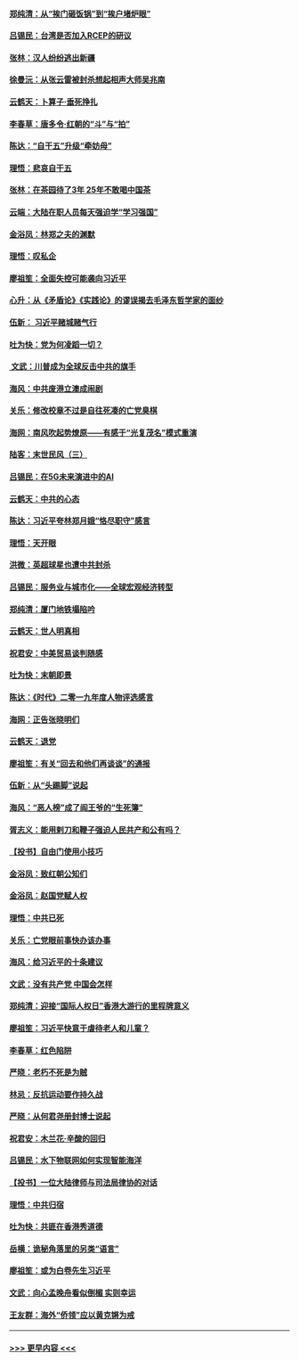 #### [郑纯清：从“挨门砸饭锅”到“挨户堵炉眼”](../pages/nsc993/n11744745.md?t=12251844) 
#### [吕锡民：台湾是否加入RCEP的研议](../pages/nsc993/n11744701.md?t=12251844) 
#### [张林：汉人纷纷逃出新疆](../pages/nsc993/n11743530.md?t=12251844) 
#### [徐曼沅：从张云雷被封杀想起相声大师吴兆南](../pages/nsc993/n11741816.md?t=12251844) 
#### [云鹤天：卜算子‧垂死挣扎](../pages/nsc993/n11739956.md?t=12251844) 
#### [李春草：唐多令‧红朝的“斗”与“拍”](../pages/nsc993/n11739830.md?t=12251844) 
#### [陈达：“自干五”升级“牵妨母”](../pages/nsc993/n11739724.md?t=12251844) 
#### [理悟：悲哀自干五](../pages/nsc993/n11739547.md?t=12251844) 
#### [张林：在茶园待了3年 25年不敢喝中国茶](../pages/nsc993/n11739240.md?t=12251844) 
#### [云端：大陆在职人员每天强迫学“学习强国”](../pages/nsc993/n11738735.md?t=12251844) 
#### [金浴凤：林郑之夫的渊默](../pages/nsc993/n11737735.md?t=12251844) 
#### [理悟：叹私企](../pages/nsc993/n11737715.md?t=12251844) 
#### [廖祖笙：全面失控可能袭向习近平](../pages/nsc993/n11737704.md?t=12251844) 
#### [心升：从《矛盾论》《实践论》的谬误揭去毛泽东哲学家的面纱](../pages/nsc993/n11736962.md?t=12251844) 
#### [伍新： 习近平赌城赌气行](../pages/nsc993/n11736929.md?t=12251844) 
#### [吐为快：党为何凌蹈一切？](../pages/nsc993/n11736915.md?t=12251844) 
#### [ 文武：川普成为全球反击中共的旗手](../pages/nsc993/n11736882.md?t=12251844) 
#### [海风：中共废港立澳成闹剧](../pages/nsc993/n11735857.md?t=12251844) 
#### [关乐：修改校章不过是自往死凑的亡党臭棋](../pages/nsc993/n11735097.md?t=12251844) 
#### [海网：南风吹起势燎原——有感于“光复茂名”模式重演](../pages/nsc993/n11732308.md?t=12251844) 
#### [陆客：末世民风（三）](../pages/nsc993/n11732211.md?t=12251844) 
#### [吕锡民：在5G未来演进中的AI](../pages/nsc993/n11730010.md?t=12251844) 
#### [云鹤天：中共的心态](../pages/nsc993/n11729906.md?t=12251844) 
#### [陈达：习近平夸林郑月娥“恪尽职守”感言](../pages/nsc993/n11729881.md?t=12251844) 
#### [理悟：天开眼](../pages/nsc993/n11729699.md?t=12251844) 
#### [洪微：英超球星也遭中共封杀](../pages/nsc993/n11727243.md?t=12251844) 
#### [吕锡民：服务业与城市化——全球宏观经济转型](../pages/nsc993/n11725845.md?t=12251844) 
#### [郑纯清：厦门地铁塌陷吟](../pages/nsc993/n11725813.md?t=12251844) 
#### [云鹤天：世人明真相](../pages/nsc993/n11725621.md?t=12251844) 
#### [祝君安：中美贸易谈判随感](../pages/nsc993/n11725609.md?t=12251844) 
#### [吐为快：末朝即景](../pages/nsc993/n11723365.md?t=12251844) 
#### [陈达：《时代》二零一九年度人物评选感言](../pages/nsc993/n11723337.md?t=12251844) 
#### [海网：正告张晓明们](../pages/nsc993/n11723228.md?t=12251844) 
#### [云鹤天：退党](../pages/nsc993/n11723056.md?t=12251844) 
#### [廖祖笙：有关“回去和他们再谈谈”的通报](../pages/nsc993/n11722442.md?t=12251844) 
#### [伍新：从“头踢脚”说起](../pages/nsc993/n11722429.md?t=12251844) 
#### [海风：“恶人榜”成了阎王爷的“生死簿”](../pages/nsc993/n11722272.md?t=12251844) 
#### [胥志义：能用剌刀和鞭子强迫人民共产和公有吗？](../pages/nsc993/n11720569.md?t=12251844) 
#### [【投书】自由门使用小技巧](../pages/nsc993/n11720180.md?t=12251844) 
#### [金浴凤：致红朝公知们](../pages/nsc993/n11720563.md?t=12251844) 
#### [金浴凤：赵国党赋人权](../pages/nsc993/n11720533.md?t=12251844) 
#### [理悟：中共已死](../pages/nsc993/n11720233.md?t=12251844) 
#### [关乐：亡党眼前事快办该办事](../pages/nsc993/n11719160.md?t=12251844) 
#### [海风：给习近平的十条建议](../pages/nsc993/n11717616.md?t=12251844) 
#### [文武：没有共产党 中国会怎样](../pages/nsc993/n11717584.md?t=12251844) 
#### [郑纯清：迎接“国际人权日”香港大游行的里程牌意义](../pages/nsc993/n11717417.md?t=12251844) 
#### [廖祖笙：习近平快意于虐待老人和儿童？](../pages/nsc993/n11715313.md?t=12251844) 
#### [李春草：红色陷阱](../pages/nsc993/n11715029.md?t=12251844) 
#### [严晓：老朽不死是为贼](../pages/nsc993/n11712910.md?t=12251844) 
#### [林忌：反抗运动要作持久战](../pages/nsc993/n11712623.md?t=12251844) 
#### [严晓：从何君尧册封博士说起](../pages/nsc993/n11712465.md?t=12251844) 
#### [祝君安：木兰花·辛酸的回归](../pages/nsc993/n11712381.md?t=12251844) 
#### [吕锡民：水下物联网如何实现智能海洋](../pages/nsc993/n11711158.md?t=12251844) 
#### [【投书】一位大陆律师与司法局律协的对话](../pages/nsc993/n11709675.md?t=12251844) 
#### [理悟：中共归宿](../pages/nsc993/n11710059.md?t=12251844) 
#### [吐为快：共匪在香港秀道德](../pages/nsc993/n11709979.md?t=12251844) 
#### [岳横：诡秘角落里的另类“语言”](../pages/nsc993/n11709792.md?t=12251844) 
#### [廖祖笙：或为白卷先生习近平](../pages/nsc993/n11708330.md?t=12251844) 
#### [文武：向心孟晚舟看似倒楣 实则幸运](../pages/nsc993/n11708236.md?t=12251844) 
#### [王友群：海外“侨领”应以黄克锵为戒](../pages/nsc993/n11706176.md?t=12251844) 

----
#### [ >>> 更早内容 <<< ](../indexes/nsc993-earlier.md)
